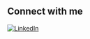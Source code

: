 ## Connect with me  
[![LinkedIn](https://img.shields.io/badge/LinkedIn-Profile-blue?logo=linkedin&logoColor=white)](https://www.linkedin.com/in/haya-a-593b77241?utm_source=share&utm_campaign=share_via&utm_content=profile&utm_medium=ios_app)
